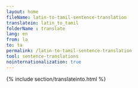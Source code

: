 ```yaml
---
layout: home
fileName: latin-to-tamil-sentence-translation
translatein: latin_to_tamil
folderName : translate
lang: en
from: la
to: ta
permalink: /latin-to-tamil-sentence-translation
tool: sentence-translations
nointernationalization: true
---
```

{% include section/translateinto.html %}
